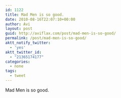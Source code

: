```yaml
---
id: 1122
title: Mad Men is so good.
date: 2010-08-16T22:07:10+00:00
author: Avi
layout: post
guid: http://aviflax.com/post/mad-men-is-so-good/
permalink: /post/mad-men-is-so-good/
aktt_notify_twitter:
  - 'yes'
aktt_twitter_id:
  - "21365174177"
categories:
  - none
tags:
  - tweet
---
```

Mad Men is so good.